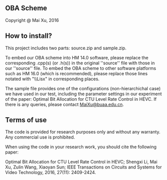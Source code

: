 
## OBA Scheme
Copyright @ Mai Xu, 2016



## How to install?
This project includes two parts: source.zip and sample.zip. 

To embed our OBA scheme into HM 14.0 software, please replace the corresponding .cpp(s) (or .h(s)) in the original ''source'' file with those in our ''source'' file. To embed the OBA scheme to other software platforms such as HM 16.0 (which is recommended), please replace those lines notated with "\\\Lisx" in corresponding places.

The sample file provides one of the configurations (non-hierarchichal case) we have used in our test, including the parameter settings in our experiment of the paper: Optimal Bit Allocation for CTU Level Rate Control in HEVC. If there is any queries, please contact MaiXu@buaa.edu.cn. 

## Terms of use
The code is provided for research purposes only and without any warranty. Any commercial use is prohibited.

When using the code in your research work, you should cite the following paper:

Optimal Bit Allocation for CTU Level Rate Control in HEVC; Shengxi Li, Mai Xu, Zulin Wang, Xiaoyan Sun; IEEE Transactions on Circuits and Systems for Video Technology, 2016, 27(11): 2409-2424.
